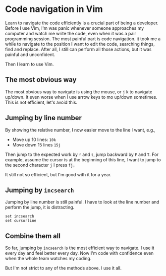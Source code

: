 # Code navigation in Vim

Learn to navigate the code efficiently is a crucial part of being a developer. Before I use Vim, I'm was panic whenever someone approaches my computer and watch me write the code, even when it was a pair programming session. The most painful part is code navigation. it took me a while to navigate to the position I want to edit the code, searching things, find and replace. After all, I still can perform all those actions, but it was painful and unconfident.

Then I learn to use Vim.

## The most obvious way
The most obvious way to navigate is using the mouse, or `j` `k` to navigate up/down. It even worse when I use arrow keys to mo up/down sometimes. This is not efficient, let's avoid this.

## Jumping by line number
By showing the relative number, I now easier move to the line I want, e.g., 
- Move up 10 lines: `10k`
- Move down 15 lines `15j`

Then jump to the expected work by `f` and `t`, jump backward by `F` and `T`. For example, assume the cursor is at the beginning of this line, I want to jump to the second character `j` I press `fj;`

It still not so efficient, but I'm good with it for a year.

## Jumping by `incsearch`
Jumping by line number is still painful. I have to look at the line number and perform the jump, it is distracting.
```
set incsearch
set cursorline
```

## Combine them all
So far, jumping by `incsearch` is the most efficient way to navigate. I use it every day and feel better every day. Now I'm code with confidence even when the whole team watches my coding. 

But I'm not strict to any of the methods above. I use it all.
